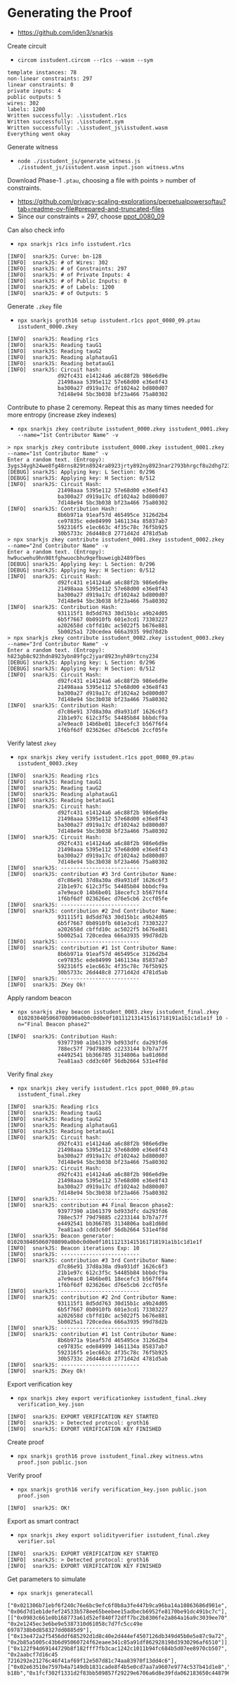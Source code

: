 # Generating the Proof

- https://github.com/iden3/snarkjs

Create circuit
- `circom isstudent.circom --r1cs --wasm --sym`

```
template instances: 78
non-linear constraints: 297
linear constraints: 0
private inputs: 4
public outputs: 5
wires: 302
labels: 1200
Written successfully: .\isstudent.r1cs
Written successfully: .\isstudent.sym
Written successfully: .\isstudent_js\isstudent.wasm
Everything went okay
```

Generate witness
- `node ./isstudent_js/generate_witness.js ./isstudent_js/isstudent.wasm input.json witness.wtns`

Download Phase-1 `.ptau`, choosing a file with points > number of constraints.
- https://github.com/privacy-scaling-explorations/perpetualpowersoftau?tab=readme-ov-file#prepared-and-truncated-files
- Since our constraints = 297, choose [ppot_0080_09](https://pse-trusted-setup-ppot.s3.eu-central-1.amazonaws.com/pot28_0080/ppot_0080_09.ptau)

Can also check info
- `npx snarkjs r1cs info isstudent.r1cs`

```
[INFO]  snarkJS: Curve: bn-128
[INFO]  snarkJS: # of Wires: 302
[INFO]  snarkJS: # of Constraints: 297
[INFO]  snarkJS: # of Private Inputs: 4
[INFO]  snarkJS: # of Public Inputs: 0
[INFO]  snarkJS: # of Labels: 1200
[INFO]  snarkJS: # of Outputs: 5
```

Generate `.zkey` file
- `npx snarkjs groth16 setup isstudent.r1cs ppot_0080_09.ptau isstudent_0000.zkey`
```
[INFO]  snarkJS: Reading r1cs
[INFO]  snarkJS: Reading tauG1
[INFO]  snarkJS: Reading tauG2
[INFO]  snarkJS: Reading alphatauG1
[INFO]  snarkJS: Reading betatauG1
[INFO]  snarkJS: Circuit hash: 
                d92fc431 e14124a6 a6c88f2b 986e6d9e
                21498aaa 5395e112 57e68d00 e36e8f43
                ba300a27 d919a17c df1024a2 bd800d07
                7d148e94 5bc3b038 bf23a466 75a80302
```

Contribute to phase 2 ceremony. Repeat this as many times needed for more entropy (increase zkey indexes)
- `npx snarkjs zkey contribute isstudent_0000.zkey isstudent_0001.zkey --name="1st Contributor Name" -v`

```
> npx snarkjs zkey contribute isstudent_0000.zkey isstudent_0001.zkey --name="1st Contributor Name" -v
Enter a random text. (Entropy): 3ygs34ygh24we8fg48rns829tn8924ra8923jrty892ny8923nar2793bhrgcf8u2dhg723vbg5r792
[DEBUG] snarkJS: Applying key: L Section: 0/296
[DEBUG] snarkJS: Applying key: H Section: 0/512
[INFO]  snarkJS: Circuit Hash:
                21498aaa 5395e112 57e68d00 e36e8f43
                ba300a27 d919a17c df1024a2 bd800d07
                7d148e94 5bc3b038 bf23a466 75a80302
[INFO]  snarkJS: Contribution Hash:
                8b6b971a 91eaf57d 465495ce 3126d2b4
                ce97835c ede84999 1461134a 85837ab7
                592316f5 e1ec663c 4f35c78c 76f5b925
                30b5733c 26d448c8 2771d42d 4781d5ab
> npx snarkjs zkey contribute isstudent_0001.zkey isstudent_0002.zkey --name="2nd Contributor Name" -v
Enter a random text. (Entropy): hw9ucwehu9hn98tfghwuocbhu9qefbuweigb2489fbes
[DEBUG] snarkJS: Applying key: L Section: 0/296
[DEBUG] snarkJS: Applying key: H Section: 0/512
[INFO]  snarkJS: Circuit Hash:
                d92fc431 e14124a6 a6c88f2b 986e6d9e
                21498aaa 5395e112 57e68d00 e36e8f43
                ba300a27 d919a17c df1024a2 bd800d07
                7d148e94 5bc3b038 bf23a466 75a80302
[INFO]  snarkJS: Contribution Hash:
                931115f1 8d5dd763 30d15b1c a9b24d05
                6b5f7667 0b0910fb 601e3cd1 73303227
                a202658d cbffd10c ac5022f5 b676e881
                5b0025a1 720cedea 666a3935 99d78d2b
> npx snarkjs zkey contribute isstudent_0002.zkey isstudent_0003.zkey --name="3rd Contributor Name" -v
Enter a random text. (Entropy): h823gb8c923hdn8923ybn89fgc2jyar8923nyh89rtcny234
[DEBUG] snarkJS: Applying key: L Section: 0/296
[DEBUG] snarkJS: Applying key: H Section: 0/512
[INFO]  snarkJS: Circuit Hash: 
                d92fc431 e14124a6 a6c88f2b 986e6d9e
                21498aaa 5395e112 57e68d00 e36e8f43
                ba300a27 d919a17c df1024a2 bd800d07
                7d148e94 5bc3b038 bf23a466 75a80302
[INFO]  snarkJS: Contribution Hash: 
                d7c86e91 37d8a30a d9a931df 1626c6f3
                21b1e97c 612c3f5c 54485b84 bbbdcf9a
                a7e9eac0 14b6be01 18ecefc3 b567f6f4
                1f6bf6df 023626ec d76e5cb6 2ccf05fe
```

Verify latest `zkey`
- `npx snarkjs zkey verify isstudent.r1cs ppot_0080_09.ptau isstudent_0003.zkey`

```
[INFO]  snarkJS: Reading r1cs
[INFO]  snarkJS: Reading tauG1
[INFO]  snarkJS: Reading tauG2
[INFO]  snarkJS: Reading alphatauG1
[INFO]  snarkJS: Reading betatauG1
[INFO]  snarkJS: Circuit hash: 
                d92fc431 e14124a6 a6c88f2b 986e6d9e
                21498aaa 5395e112 57e68d00 e36e8f43
                ba300a27 d919a17c df1024a2 bd800d07
                7d148e94 5bc3b038 bf23a466 75a80302
[INFO]  snarkJS: Circuit Hash: 
                d92fc431 e14124a6 a6c88f2b 986e6d9e
                21498aaa 5395e112 57e68d00 e36e8f43
                ba300a27 d919a17c df1024a2 bd800d07
                7d148e94 5bc3b038 bf23a466 75a80302
[INFO]  snarkJS: -------------------------
[INFO]  snarkJS: contribution #3 3rd Contributor Name:
                d7c86e91 37d8a30a d9a931df 1626c6f3
                21b1e97c 612c3f5c 54485b84 bbbdcf9a
                a7e9eac0 14b6be01 18ecefc3 b567f6f4
                1f6bf6df 023626ec d76e5cb6 2ccf05fe
[INFO]  snarkJS: -------------------------
[INFO]  snarkJS: contribution #2 2nd Contributor Name:
                931115f1 8d5dd763 30d15b1c a9b24d05
                6b5f7667 0b0910fb 601e3cd1 73303227
                a202658d cbffd10c ac5022f5 b676e881
                5b0025a1 720cedea 666a3935 99d78d2b
[INFO]  snarkJS: -------------------------
[INFO]  snarkJS: contribution #1 1st Contributor Name:
                8b6b971a 91eaf57d 465495ce 3126d2b4
                ce97835c ede84999 1461134a 85837ab7
                592316f5 e1ec663c 4f35c78c 76f5b925
                30b5733c 26d448c8 2771d42d 4781d5ab
[INFO]  snarkJS: -------------------------
[INFO]  snarkJS: ZKey Ok!
```

Apply random beacon
- `npx snarkjs zkey beacon isstudent_0003.zkey isstudent_final.zkey 0102030405060708090a0b0c0d0e0f101112131415161718191a1b1c1d1e1f 10 -n="Final Beacon phase2"`

```
[INFO]  snarkJS: Contribution Hash: 
                93977390 a1b61379 bd933dfc da293fd6
                788ec57f 79d79885 c2233144 b7b7a77f
                e4492541 bb366785 3134806a ba81d60d
                7ea81aa3 cdd3c60f 56db2664 531e4f8d
```

Verify final `zkey`
- `npx snarkjs zkey verify isstudent.r1cs ppot_0080_09.ptau isstudent_final.zkey`

```
[INFO]  snarkJS: Reading r1cs
[INFO]  snarkJS: Reading tauG1
[INFO]  snarkJS: Reading tauG2
[INFO]  snarkJS: Reading alphatauG1
[INFO]  snarkJS: Reading betatauG1
[INFO]  snarkJS: Circuit hash: 
                d92fc431 e14124a6 a6c88f2b 986e6d9e
                21498aaa 5395e112 57e68d00 e36e8f43
                ba300a27 d919a17c df1024a2 bd800d07
                7d148e94 5bc3b038 bf23a466 75a80302
[INFO]  snarkJS: Circuit Hash: 
                d92fc431 e14124a6 a6c88f2b 986e6d9e
                21498aaa 5395e112 57e68d00 e36e8f43
                ba300a27 d919a17c df1024a2 bd800d07
                7d148e94 5bc3b038 bf23a466 75a80302
[INFO]  snarkJS: -------------------------
[INFO]  snarkJS: contribution #4 Final Beacon phase2:
                93977390 a1b61379 bd933dfc da293fd6
                788ec57f 79d79885 c2233144 b7b7a77f
                e4492541 bb366785 3134806a ba81d60d
                7ea81aa3 cdd3c60f 56db2664 531e4f8d
[INFO]  snarkJS: Beacon generator: 0102030405060708090a0b0c0d0e0f101112131415161718191a1b1c1d1e1f
[INFO]  snarkJS: Beacon iterations Exp: 10
[INFO]  snarkJS: -------------------------
[INFO]  snarkJS: contribution #3 3rd Contributor Name:
                d7c86e91 37d8a30a d9a931df 1626c6f3
                21b1e97c 612c3f5c 54485b84 bbbdcf9a
                a7e9eac0 14b6be01 18ecefc3 b567f6f4
                1f6bf6df 023626ec d76e5cb6 2ccf05fe
[INFO]  snarkJS: -------------------------
[INFO]  snarkJS: contribution #2 2nd Contributor Name:
                931115f1 8d5dd763 30d15b1c a9b24d05
                6b5f7667 0b0910fb 601e3cd1 73303227
                a202658d cbffd10c ac5022f5 b676e881
                5b0025a1 720cedea 666a3935 99d78d2b
[INFO]  snarkJS: -------------------------
[INFO]  snarkJS: contribution #1 1st Contributor Name:
                8b6b971a 91eaf57d 465495ce 3126d2b4
                ce97835c ede84999 1461134a 85837ab7
                592316f5 e1ec663c 4f35c78c 76f5b925
                30b5733c 26d448c8 2771d42d 4781d5ab
[INFO]  snarkJS: -------------------------
[INFO]  snarkJS: ZKey Ok!
```

Export verification key
- `npx snarkjs zkey export verificationkey isstudent_final.zkey verification_key.json`

```
[INFO]  snarkJS: EXPORT VERIFICATION KEY STARTED
[INFO]  snarkJS: > Detected protocol: groth16
[INFO]  snarkJS: EXPORT VERIFICATION KEY FINISHED
```

Create proof
- `npx snarkjs groth16 prove isstudent_final.zkey witness.wtns proof.json public.json`

Verify proof
- `npx snarkjs groth16 verify verification_key.json public.json proof.json`

```
[INFO]  snarkJS: OK!
```

Export as smart contract
- `npx snarkjs zkey export solidityverifier isstudent_final.zkey verifier.sol`

```
[INFO]  snarkJS: EXPORT VERIFICATION KEY STARTED
[INFO]  snarkJS: > Detected protocol: groth16
[INFO]  snarkJS: EXPORT VERIFICATION KEY FINISHED
```

Get parameters to simulate
- `npx snarkjs generatecall`

```
["0x021306b71ebf6f240c76e6bc9efc6f0b8a3fe447b9ca96ba14a10863686d901e", "0x06d7d1eb1defef24533b578ee65beebee15adbecb6952fe8170be91dc491bc7c"],[["0x0983c661e0b168773a61d52ef840f72dff7bc2b8306fe2a864a16a9c3039ee70", "0x2e1245ec3e6be9e5387310d61058c7d7fc5cc49e
6978738b0d858327dd0885d9"],["0x13e472a2f5456ddf685292d1d8c40e2d444ef4507126db349d45b0e5e87c9a72", "0x2b85a5005c43b6d95060724f62eaee341c85a91df862928198d3930296af6510"]],["0x122f94d69144729b8f182fff7fb3cac1242c1011b94fc684b5d07ee8970cb507", "0x2aabcf7d16c45
7216292e21276c46f41af69f12e507d81c74aa83970f13dd4c6"],["0x02e63510e7597b4a7149db1831cade8f4b5e0cd7aa7a9607e9774c537b41d1e8","0x28199c3cb1917ab7308876b06ad8e1a842e9efe0681bee0360c79353b21ff67f","0x3063a1514b414a0ceb260a4030a519e4e94d14abf7545f9781b92c2887cd
b18b","0x1fcf302f1331d2f83bb509857f29229e6706a6d8e39fda062183650c448796d0","0x2cf471858df3ef301719f1455b33121bb86f5aa5d1b4eb2bd29195cd62f56562"]
```
